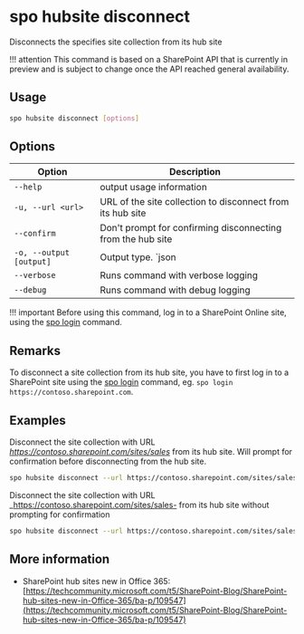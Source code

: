 # spo hubsite disconnect

Disconnects the specifies site collection from its hub site

!!! attention
    This command is based on a SharePoint API that is currently in preview and is subject to change once the API reached general availability.

## Usage

```sh
spo hubsite disconnect [options]
```

## Options

Option|Description
------|-----------
`--help`|output usage information
`-u, --url <url>`|URL of the site collection to disconnect from its hub site
`--confirm`|Don't prompt for confirming disconnecting from the hub site
`-o, --output [output]`|Output type. `json|text`. Default `text`
`--verbose`|Runs command with verbose logging
`--debug`|Runs command with debug logging

!!! important
    Before using this command, log in to a SharePoint Online site, using the [spo login](../login.md) command.

## Remarks

To disconnect a site collection from its hub site, you have to first log in to a SharePoint site using the [spo login](../login.md) command, eg. `spo login https://contoso.sharepoint.com`.

## Examples

Disconnect the site collection with URL _https://contoso.sharepoint.com/sites/sales_ from its hub site. Will prompt for confirmation before disconnecting from the hub site.

```sh
spo hubsite disconnect --url https://contoso.sharepoint.com/sites/sales
```

Disconnect the site collection with URL _https://contoso.sharepoint.com/sites/sales- from its hub site without prompting for confirmation

```sh
spo hubsite disconnect --url https://contoso.sharepoint.com/sites/sales --confirm
```

## More information

- SharePoint hub sites new in Office 365: [https://techcommunity.microsoft.com/t5/SharePoint-Blog/SharePoint-hub-sites-new-in-Office-365/ba-p/109547](https://techcommunity.microsoft.com/t5/SharePoint-Blog/SharePoint-hub-sites-new-in-Office-365/ba-p/109547)